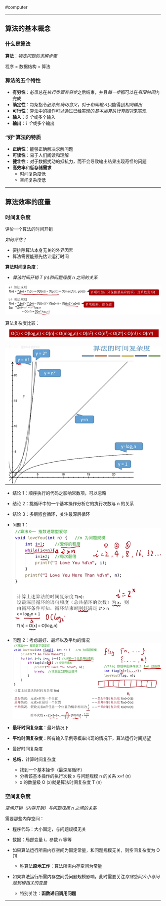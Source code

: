 #computer 

---
## 算法的基本概念

### 什么是算法

**算法**：*特定问题的求解步骤*

程序 = 数据结构 + 算法

### 算法的五个特性

- **有穷性**：必须总在*执行步骤有穷步*之后结束，并且*每一步*都可以在*有限时间*内完成
- **确定性**：每条指令必须有*确切含义*，对于*相同输入*只能得到*相同输出*
- **可行性**：算法中的操作可以通过已经实现的*基本运算执行有限次*来实现
- **输入**：*0 个*或多个输入
- **输出**：*1 个*或多个输出

### “好”算法的特质

- **正确性**：能够正确解决求解问题
- **可读性**：易于人们阅读和理解
- **健壮性**：对于数据扰动的抵抗力，而不会导致输出结果出现奇怪的问题
- **高效率**和**低存储需求**
	- 时间复杂度低
	- 空间复杂度低

---
## 算法效率的度量

### 时间复杂度

评价一个算法的时间开销

*如何评估*？
- 要排除算法本身无关的外界因素
- 算法需要能预先估计运行时间

**算法时间复杂度**：
- *算法时间开销 T (n)和问题规模 n 之间的关系*

![](../img/Pasted%20image%2020231206101720.png)

算法复杂度比较：![](../img/Pasted%20image%2020231206101735.png)

![](../img/Pasted%20image%2020231206101845.png)

- 结论 1：顺序执行的代码之影响常数项，可以忽略
- 结论 2：挑循环中的一个基本操作分析它的执行次数与 n 的关系
- 结论 3：多层嵌套循环，关注最深层循环

- 问题 1：
![](../img/Pasted%20image%2020231206102326.png)
- 问题 2：考虑最好、最坏以及平均的情况
![](../img/Pasted%20image%2020231206102459.png)

- **最坏时间复杂度**：最坏情况下
- **平均时间复杂度**：所有输入示例等概率出现的情况下，算法运行时间期望
- 最好时间复杂度

- **总结**，计算时间复杂度
	- 找到一个基本操作（最深层循环）
	- 分析该基本操作的执行次数 x 与问题规模 n 的关系 x=f (n)
	- x 的数量级 O (x)就是算法时间复杂度 T (n)

### 空间复杂度

*空间开销（内存开销）与问题规模 n 之间的关系*

需要那些内存空间：
- 程序代码：大小固定，与问题规模无关
- 数据：局部变量 i，参数 n 等等

- 如果算法运行所需内存空间为固定常量，和问题规模无关，则空间复杂度为 O (1)
	- 称算法**原地工作**：算法所需内存空间为常量
- 如果算法运行所需内存空间受问题规模影响，此时需要关注*存储空间大小与问题规模相关的变量*
	- 特别关注：**函数递归调用问题**

---

